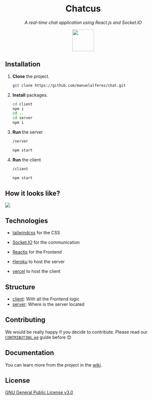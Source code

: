 <h1 align="center">Chatcus</h1>

<p align="center"><i>A real-time chat application using React.js and Socket.IO</i></p>

<div align="center">
	<img src="https://i.ibb.co/P9M1kNb/parth-shah-cactus-render-edited-removebg-preview-1.png" height="70px"/>
</div>

## Installation 

1. **Clone** the project. 

   ```bash
   git clone https://github.com/manuelalferez/chat.git
   ```

2. **Install** packages. 

   ```bash
   cd client 
   npm i 
   cd .. 
   cd server 
   npm i
   ```

3. **Run** the server

   ```bash
   /server
   
   npm start 
   ```

4. **Run** the client 

   ```bash
   /client
   
   npm start 
   ```

## How it looks like?




![](https://i.ibb.co/SmFRsjh/BG-00-4.png)

## Technologies 

* [tailwindcss](https://tailwindcss.com/) for the CSS

* [Socket.IO](https://socket.io/) for the communication  

* [Reactjs](https://reactjs.org/) for the Frontend

* [Heroku](https://www.heroku.com/) to host the server

* [vercel](https://vercel.com/) to host the client 

## Structure

* [client](https://github.com/manuelalferez/chatcus/tree/master/client): With all the Frontend logic
* [server](https://github.com/manuelalferez/chatcus/tree/master/server): Where is the server located

## Contributing

We would be really happy if you decide to contribute. Please read our [`CONTRIBUTING.md`](https://github.com/manuelalferez/chatcus/blob/master/doc/CONTRIBUTING.md) guide before 😊

## Documentation 

You can learn more from the project in the [wiki](https://github.com/manuelalferez/chatcus/wiki). 

## License 

[GNU General Public License v3.0](https://github.com/manuelalferez/chatcus/blob/master/LICENSE.md)

